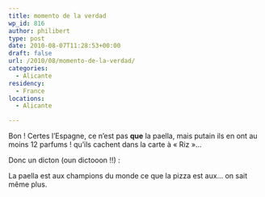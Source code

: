 ```yaml
---
title: momento de la verdad
wp_id: 816
author: philibert
type: post
date: 2010-08-07T11:28:53+00:00
draft: false
url: /2010/08/momento-de-la-verdad/
categories:
  - Alicante
residency:
  - France
locations:
  - Alicante

---
```

Bon ! Certes l&rsquo;Espagne, ce n&rsquo;est pas **que** la paella, mais putain ils en ont au moins 12 parfums ! qu&rsquo;ils cachent dans la carte à « Riz »&#8230;
  
Donc un dicton (oun dictooon !!) :
  
La paella est aux champions du monde ce que la pizza est aux&#8230; on sait même plus.